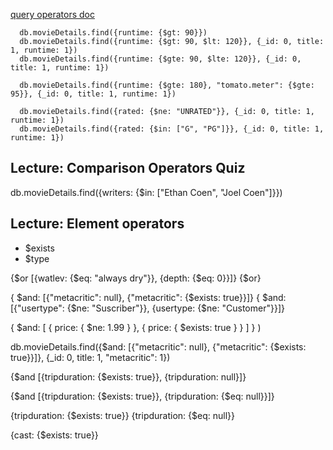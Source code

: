 [query operators doc](https://docs.mongodb.com/manual/reference/operator/query)

````
  db.movieDetails.find({runtime: {$gt: 90}})
  db.movieDetails.find({runtime: {$gt: 90, $lt: 120}}, {_id: 0, title: 1, runtime: 1})
  db.movieDetails.find({runtime: {$gte: 90, $lte: 120}}, {_id: 0, title: 1, runtime: 1})

  db.movieDetails.find({runtime: {$gte: 180}, "tomato.meter": {$gte: 95}}, {_id: 0, title: 1, runtime: 1})

  db.movieDetails.find({rated: {$ne: "UNRATED"}}, {_id: 0, title: 1, runtime: 1})
  db.movieDetails.find({rated: {$in: ["G", "PG"]}}, {_id: 0, title: 1, runtime: 1})
````

## Lecture: Comparison Operators Quiz

db.movieDetails.find({writers: {$in: ["Ethan Coen", "Joel Coen"]}})

## Lecture: Element operators
- $exists
- $type



{$or [{watlev: {$eq: "always dry"}}, {depth: {$eq: 0}}]}
{$or}






{ $and: [{"metacritic": null}, {"metacritic": {$exists: true}}]}
{ $and: [{"usertype": {$ne: "Suscriber"}}, {usertype: {$ne: "Customer"}}]}

{ $and: [ { price: { $ne: 1.99 } }, { price: { $exists: true } } ] } )


db.movieDetails.find({$and: [{"metacritic": null}, {"metacritic": {$exists: true}}]},
                     {_id: 0, title: 1, "metacritic": 1})


{$and [{tripduration: {$exists: true}}, {tripduration: null}]}


{$and [{tripduration: {$exists: true}}, {tripduration: {$eq: null}}]}



{tripduration: {$exists: true}}
{tripduration: {$eq: null}}




{cast: {$exists: true}}
